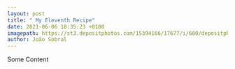 ```yaml
---
layout: post
title: " My Eleventh Recipe"
date: 2021-06-06 18:35:23 +0100
imagepath: https://st3.depositphotos.com/15394166/17677/i/600/depositphotos_176778542-stock-photo-langoustines.jpg
author: João Sobral
---
```


Some Content